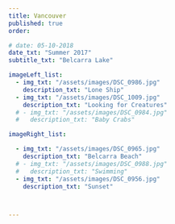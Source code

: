 ```yaml
---
title: Vancouver  
published: true
order: 

# date: 05-10-2018
date_txt: "Summer 2017"
subtitle_txt: "Belcarra Lake"

imageLeft_list:
  - img_txt: "/assets/images/DSC_0986.jpg"
    description_txt: "Lone Ship"
  - img_txt: "/assets/images/DSC_1009.jpg"
    description_txt: "Looking for Creatures"
  # - img_txt: "/assets/images/DSC_0984.jpg"
  #   description_txt: "Baby Crabs"

imageRight_list:

  - img_txt: "/assets/images/DSC_0965.jpg"
    description_txt: "Belcarra Beach"
  # - img_txt: "/assets/images/DSC_0988.jpg"
  #   description_txt: "Swimming"
  - img_txt: "/assets/images/DSC_0956.jpg"
    description_txt: "Sunset"



---
```

